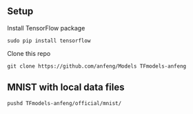 ## Setup

Install TensorFlow package
```
sudo pip install tensorflow
```

Clone this repo
```
git clone https://github.com/anfeng/Models TFmodels-anfeng
```

## MNIST with local data files

```
pushd TFmodels-anfeng/official/mnist/
```
